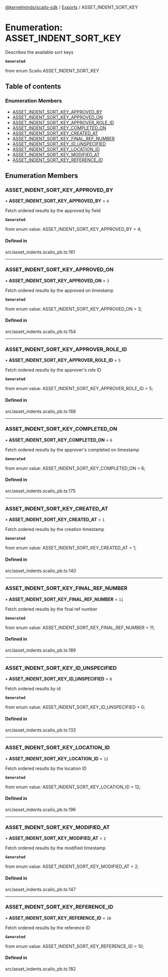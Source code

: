 [@kernelminds/scailo-sdk](../README.md) / [Exports](../modules.md) / ASSET\_INDENT\_SORT\_KEY

# Enumeration: ASSET\_INDENT\_SORT\_KEY

Describes the available sort keys

**`Generated`**

from enum Scailo.ASSET_INDENT_SORT_KEY

## Table of contents

### Enumeration Members

- [ASSET\_INDENT\_SORT\_KEY\_APPROVED\_BY](ASSET_INDENT_SORT_KEY.md#asset_indent_sort_key_approved_by)
- [ASSET\_INDENT\_SORT\_KEY\_APPROVED\_ON](ASSET_INDENT_SORT_KEY.md#asset_indent_sort_key_approved_on)
- [ASSET\_INDENT\_SORT\_KEY\_APPROVER\_ROLE\_ID](ASSET_INDENT_SORT_KEY.md#asset_indent_sort_key_approver_role_id)
- [ASSET\_INDENT\_SORT\_KEY\_COMPLETED\_ON](ASSET_INDENT_SORT_KEY.md#asset_indent_sort_key_completed_on)
- [ASSET\_INDENT\_SORT\_KEY\_CREATED\_AT](ASSET_INDENT_SORT_KEY.md#asset_indent_sort_key_created_at)
- [ASSET\_INDENT\_SORT\_KEY\_FINAL\_REF\_NUMBER](ASSET_INDENT_SORT_KEY.md#asset_indent_sort_key_final_ref_number)
- [ASSET\_INDENT\_SORT\_KEY\_ID\_UNSPECIFIED](ASSET_INDENT_SORT_KEY.md#asset_indent_sort_key_id_unspecified)
- [ASSET\_INDENT\_SORT\_KEY\_LOCATION\_ID](ASSET_INDENT_SORT_KEY.md#asset_indent_sort_key_location_id)
- [ASSET\_INDENT\_SORT\_KEY\_MODIFIED\_AT](ASSET_INDENT_SORT_KEY.md#asset_indent_sort_key_modified_at)
- [ASSET\_INDENT\_SORT\_KEY\_REFERENCE\_ID](ASSET_INDENT_SORT_KEY.md#asset_indent_sort_key_reference_id)

## Enumeration Members

### ASSET\_INDENT\_SORT\_KEY\_APPROVED\_BY

• **ASSET\_INDENT\_SORT\_KEY\_APPROVED\_BY** = ``4``

Fetch ordered results by the approved by field

**`Generated`**

from enum value: ASSET_INDENT_SORT_KEY_APPROVED_BY = 4;

#### Defined in

src/asset_indents.scailo_pb.ts:161

___

### ASSET\_INDENT\_SORT\_KEY\_APPROVED\_ON

• **ASSET\_INDENT\_SORT\_KEY\_APPROVED\_ON** = ``3``

Fetch ordered results by the approved on timestamp

**`Generated`**

from enum value: ASSET_INDENT_SORT_KEY_APPROVED_ON = 3;

#### Defined in

src/asset_indents.scailo_pb.ts:154

___

### ASSET\_INDENT\_SORT\_KEY\_APPROVER\_ROLE\_ID

• **ASSET\_INDENT\_SORT\_KEY\_APPROVER\_ROLE\_ID** = ``5``

Fetch ordered results by the approver's role ID

**`Generated`**

from enum value: ASSET_INDENT_SORT_KEY_APPROVER_ROLE_ID = 5;

#### Defined in

src/asset_indents.scailo_pb.ts:168

___

### ASSET\_INDENT\_SORT\_KEY\_COMPLETED\_ON

• **ASSET\_INDENT\_SORT\_KEY\_COMPLETED\_ON** = ``6``

Fetch ordered results by the approver's completed on timestamp

**`Generated`**

from enum value: ASSET_INDENT_SORT_KEY_COMPLETED_ON = 6;

#### Defined in

src/asset_indents.scailo_pb.ts:175

___

### ASSET\_INDENT\_SORT\_KEY\_CREATED\_AT

• **ASSET\_INDENT\_SORT\_KEY\_CREATED\_AT** = ``1``

Fetch ordered results by the creation timestamp

**`Generated`**

from enum value: ASSET_INDENT_SORT_KEY_CREATED_AT = 1;

#### Defined in

src/asset_indents.scailo_pb.ts:140

___

### ASSET\_INDENT\_SORT\_KEY\_FINAL\_REF\_NUMBER

• **ASSET\_INDENT\_SORT\_KEY\_FINAL\_REF\_NUMBER** = ``11``

Fetch ordered results by the final ref number

**`Generated`**

from enum value: ASSET_INDENT_SORT_KEY_FINAL_REF_NUMBER = 11;

#### Defined in

src/asset_indents.scailo_pb.ts:189

___

### ASSET\_INDENT\_SORT\_KEY\_ID\_UNSPECIFIED

• **ASSET\_INDENT\_SORT\_KEY\_ID\_UNSPECIFIED** = ``0``

Fetch ordered results by id

**`Generated`**

from enum value: ASSET_INDENT_SORT_KEY_ID_UNSPECIFIED = 0;

#### Defined in

src/asset_indents.scailo_pb.ts:133

___

### ASSET\_INDENT\_SORT\_KEY\_LOCATION\_ID

• **ASSET\_INDENT\_SORT\_KEY\_LOCATION\_ID** = ``12``

Fetch ordered results by the location ID

**`Generated`**

from enum value: ASSET_INDENT_SORT_KEY_LOCATION_ID = 12;

#### Defined in

src/asset_indents.scailo_pb.ts:196

___

### ASSET\_INDENT\_SORT\_KEY\_MODIFIED\_AT

• **ASSET\_INDENT\_SORT\_KEY\_MODIFIED\_AT** = ``2``

Fetch ordered results by the modified timestamp

**`Generated`**

from enum value: ASSET_INDENT_SORT_KEY_MODIFIED_AT = 2;

#### Defined in

src/asset_indents.scailo_pb.ts:147

___

### ASSET\_INDENT\_SORT\_KEY\_REFERENCE\_ID

• **ASSET\_INDENT\_SORT\_KEY\_REFERENCE\_ID** = ``10``

Fetch ordered results by the reference ID

**`Generated`**

from enum value: ASSET_INDENT_SORT_KEY_REFERENCE_ID = 10;

#### Defined in

src/asset_indents.scailo_pb.ts:182
